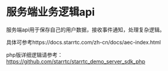 # 服务端业务逻辑api

服务端api用于保存自己的用户数据，接收事件通知，处理复杂逻辑。

具体可参考https://docs.starrtc.com/zh-cn/docs/aec-index.html

php版详细逻辑请参考：https://github.com/starrtc/starrtc_demo_server_sdk_php